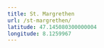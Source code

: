 ```yaml
---
title: St. Margrethen
url: /st-margrethen/
latitude: 47.145080300000004
longitude: 8.1259967
---
```

